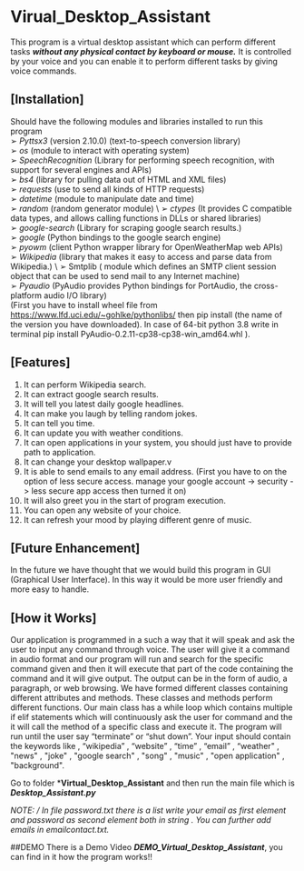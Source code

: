 
# Virual_Desktop_Assistant
This program is a virtual desktop assistant which can perform different tasks ***without any physical contact by keyboard or mouse.*** It is controlled by your voice and you can enable it to perform different tasks by giving voice commands.

## [Installation]

Should have the following modules and libraries installed to run this program<br/>
➢ *Pyttsx3* (version 2.10.0) (text-to-speech conversion library)<br/>
➢ *os* (module to interact with operating system)<br/>
➢ *SpeechRecognition* (Library for performing speech recognition, with support for several engines and APIs)<br/>
➢ *bs4* (library for pulling data out of HTML and XML files)<br/>
➢ *requests* (use to send all kinds of HTTP requests)<br/>
➢ *datetime* (module to manipulate date and time)<br/>
➢ *random* (random generator module) \ 
➢ *ctypes* (It provides C compatible data types, and allows calling functions in DLLs or shared libraries)<br/>
➢ *google-search* (Library for scraping google search results.)<br/>
➢ *google* (Python bindings to the google search engine)<br/>
➢ *pyowm* (client Python wrapper library for OpenWeatherMap web APIs)<br/>
➢ *Wikipedia* (library that makes it easy to access and parse data from Wikipedia.) \ ➢ Smtplib ( module which defines an SMTP client session object that can be used to send mail to any Internet machine)<br/>
➢ *Pyaudio* (PyAudio provides Python bindings for PortAudio, the cross-platform audio I/O library)<br/>
(First you have to install wheel file from https://www.lfd.uci.edu/~gohlke/pythonlibs/ then pip install (the name of the version you have downloaded). In case of 64-bit python 3.8 write in terminal pip install PyAudio-0.2.11-cp38-cp38-win_amd64.whl ).<br/>

## [Features]

1. It can perform Wikipedia search.<br/>
2. It can extract google search results.<br/>
3. It will tell you latest daily google headlines.<br/>
4. It can make you laugh by telling random jokes.<br/>
5. It can tell you time.<br/>
6. It can update you with weather conditions.<br/>
7. It can open applications in your system, you should just have to provide path to application.<br/>
8. It can change your desktop wallpaper.v
9. It is able to send emails to any email address. (First you have to on the option of less secure access. manage your google account -> security -> less secure app access then turned it on)<br/>
10. It will also greet you in the start of program execution.<br/>
11. You can open any website of your choice.<br/>
12. It can refresh your mood by playing different genre of music.

## [Future Enhancement]
In the future we have thought that we would build this program in GUI (Graphical User Interface). In this way it would be more user friendly and more easy to handle.
## [How it Works]
Our application is programmed in a such a way that it will speak and ask the user to input any command through voice. The user will give it a command in audio format and our program will run and search for the specific command given and then it will execute that part of the code containing the command and it will give output. The output can be in the form of audio, a paragraph, or web browsing. We have formed different classes containing different attributes and methods. These classes and methods perform different functions. Our main class has a while loop which contains multiple if elif statements which will continuously ask the user for command and the it will call the method of a specific class and execute it. The program will run until the user say “terminate” or “shut down”. Your input should contain the keywords like , “wikipedia” , “website” , “time” , “email” , “weather" , "news" , "joke" , "google search" , "song" , "music" , "open application" , "background".

Go to folder ***Virtual_Desktop_Assistant** and then run the main file which is ***Desktop_Assistant.py***

*NOTE: / In file password.txt there is a list write your email as first element and password as second element both in string . You can further add emails in emailcontact.txt.*

##DEMO
There is a Demo Video ***DEMO_Virtual_Desktop_Assistant***, you can find in it how the program works!!

